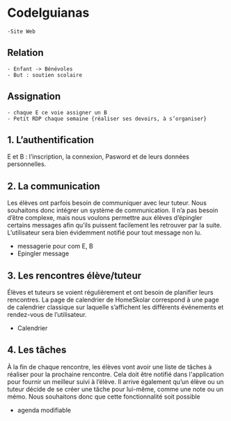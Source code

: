 # CodeIguianas
    -Site Web

## Relation 
    - Enfant -> Bénévoles 
    - But : soutien scolaire 

## Assignation 
    - chaque E ce voie assigner un B
    - Petit RDP chaque semaine {réaliser ses devoirs, à s’organiser}

## 1. L’authentification
E et B : l’inscription, la connexion, Pasword et de leurs données personnelles.

## 2. La communication
Les élèves ont parfois besoin de communiquer avec leur tuteur. Nous
souhaitons donc intégrer un système de communication. Il n’a pas besoin
d’être complexe, mais nous voulons permettre aux élèves d’épingler
certains messages afin qu’ils puissent facilement les retrouver par la suite.
L’utilisateur sera bien évidemment notifié pour tout message non lu.

- messagerie pour com E, B
- Epingler message

## 3. Les rencontres élève/tuteur
Élèves et tuteurs se voient régulièrement et ont besoin de planifier leurs
rencontres.
La page de calendrier de HomeSkolar correspond à une page de calendrier
classique sur laquelle s’affichent les différents événements et rendez-vous
de l’utilisateur.

- Calendrier 

## 4. Les tâches
À la fin de chaque rencontre, les élèves vont avoir une liste de tâches à
réaliser pour la prochaine rencontre. Cela doit être notifié dans l'application
pour fournir un meilleur suivi à l’élève.
Il arrive également qu’un élève ou un tuteur décide de se créer une tâche
pour lui-même, comme une note ou un mémo. Nous souhaitons donc que
cette fonctionnalité soit possible

- agenda modifiable